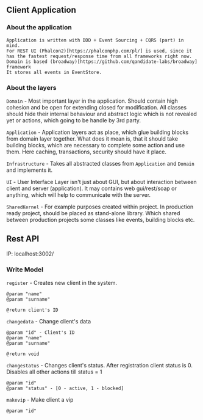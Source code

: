 ## Client Application
    
### About the application
    
    Application is written with DDD + Event Sourcing + CQRS (part) in mind.
    For REST UI (Phalcon2)[https://phalconphp.com/pl/] is used, since it has the fastest request/response time from all frameworks right now. 
    Domain is based (broadway)[https://github.com/qandidate-labs/broadway] framework
    It stores all events in EventStore.

### About the layers

`Domain` - Most important layer in the application. Should contain high cohesion and be open for extending closed for modification.
All classes should hide their internal behaviour and abstract logic which is not revealed yet or actions, which going to be handle by 3rd party.
 
`Application` - Application layers act as place, which glue building blocks from domain layer together.
 What does it mean is, that it should take building blocks, which are necessary to complete some action and use them.
 Here caching, transactions, security should have it place. 

`Infrastructure` - Takes all abstracted classes from `Application` and `Domain` and implements it.

`UI` - User Interface Layer isn't just about GUI, but about interaction between client and server (application).
It may contains web gui/rest/soap or anything, which will help to communicate with the server.

`SharedKernel` - For example purposes created within project. 
In production ready project, should be placed as stand-alone library.
Which shared between production projects some classes like events, building blocks etc.


## Rest API

   IP: localhost:3002/


### Write Model

`register` - Creates new client in the system.
 
    @param "name"  
    @param "surname"
    
    @return client's ID
     
`changedata` - Change client's data 

    @param "id" - Client's ID
    @param "name"  
    @param "surname"
        
    @return void
        
`changestatus` - Changes client's status. After registration client status is 0. Disables all other actions till status = 1

    @param "id"
    @param "status" - [0 - active, 1 - blocked]
    
`makevip` - Make client a vip

    @param "id"